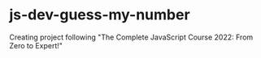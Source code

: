 # js-dev-guess-my-number
Creating project following "The Complete JavaScript Course 2022: From Zero to Expert!"
